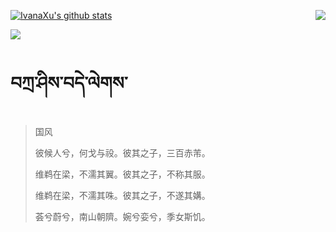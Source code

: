 [![IvanaXu's github stats](https://github-readme-stats.vercel.app/api?username=IvanaXu&show_icons=true&theme=vue-dark)](https://github.com/anuraghazra/github-readme-stats)
<img align="right" src="https://github-readme-stats.vercel.app/api/top-langs/?username=IvanaXu&langs_count=3&theme=graywhite" />

[![](https://github-readme-stats.vercel.app/api/wakatime?username=IvanaXu&layout=compact&langs_count=6&hide_title=True&theme=vue-dark)](https://github.com/IvanaXu)
# བཀྲ་ཤིས་བདེ་ལེགས་
> 国风
> 
> 彼候人兮，何戈与祋。彼其之子，三百赤芾。
> 
> 维鹈在梁，不濡其翼。彼其之子，不称其服。
> 
> 维鹈在梁，不濡其咮。彼其之子，不遂其媾。
> 
> 荟兮蔚兮，南山朝隮。婉兮娈兮，季女斯饥。
>
